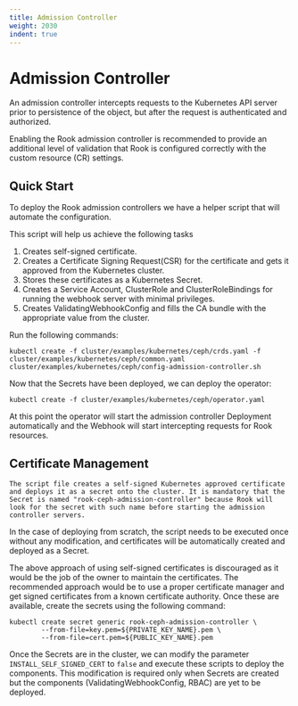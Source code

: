 ```yaml
---
title: Admission Controller
weight: 2030
indent: true
---
```


# Admission Controller

An admission controller intercepts requests to the Kubernetes API server prior to persistence of the object, but after the request is authenticated and authorized.

Enabling the Rook admission controller is recommended to provide an additional level of validation that Rook is configured correctly with the custom resource (CR) settings.

## Quick Start

To deploy the Rook admission controllers we have a helper script that will automate the configuration.

This script will help us achieve the following tasks
1. Creates self-signed certificate.
1. Creates a Certificate Signing Request(CSR) for the certificate and gets it approved from the Kubernetes cluster.
1. Stores these certificates as a Kubernetes Secret.
1. Creates a Service Account, ClusterRole and ClusterRoleBindings for running the webhook server with minimal privileges.
1. Creates ValidatingWebhookConfig and fills the CA bundle with the appropriate value from the cluster.

Run the following commands:
```console
kubectl create -f cluster/examples/kubernetes/ceph/crds.yaml -f cluster/examples/kubernetes/ceph/common.yaml
cluster/examples/kubernetes/ceph/config-admission-controller.sh
```
Now that the Secrets have been deployed, we can deploy the operator:
```console
kubectl create -f cluster/examples/kubernetes/ceph/operator.yaml
```

At this point the operator will start the admission controller Deployment automatically and the Webhook will start intercepting requests for Rook resources.

## Certificate Management

    The script file creates a self-signed Kubernetes approved certificate and deploys it as a secret onto the cluster. It is mandatory that the Secret is named "rook-ceph-admission-controller" because Rook will look for the secret with such name before starting the admission controller servers.

In the case of deploying from scratch, the script needs to be executed once without any modification, and certificates will be automatically created and deployed as a Secret.

The above approach of using self-signed certificates is discouraged as it would be the job of the owner to maintain the certificates. The recommended approach would be to use a proper certificate manager and get signed certificates from a known certificate authority. Once these are available, create the secrets using the following command:

```console
kubectl create secret generic rook-ceph-admission-controller \
        --from-file=key.pem=${PRIVATE_KEY_NAME}.pem \
        --from-file=cert.pem=${PUBLIC_KEY_NAME}.pem
```

Once the Secrets are in the cluster, we can modify the parameter `INSTALL_SELF_SIGNED_CERT` to `false` and execute these scripts to deploy the components. This modification is required only when Secrets are created but the components (ValidatingWebhookConfig, RBAC) are yet to be deployed.
